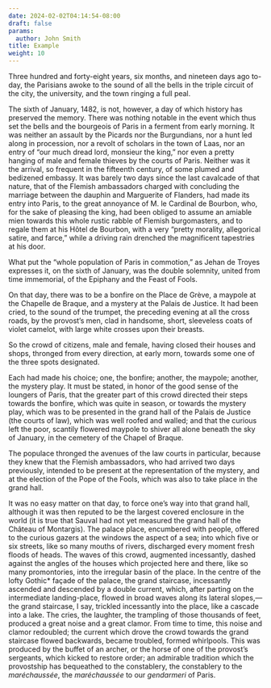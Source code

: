 ```yaml
---
date: 2024-02-02T04:14:54-08:00
draft: false
params:
  author: John Smith
title: Example
weight: 10
---
```


Three hundred and forty-eight years, six months, and nineteen days ago
to-day, the Parisians awoke to the sound of all the bells in the triple
circuit of the city, the university, and the town ringing a full peal.

The sixth of January, 1482, is not, however, a day of which history has
preserved the memory. There was nothing notable in the event which thus
set the bells and the bourgeois of Paris in a ferment from early morning.
It was neither an assault by the Picards nor the Burgundians, nor a hunt
led along in procession, nor a revolt of scholars in the town of Laas, nor
an entry of “our much dread lord, monsieur the king,” nor even a pretty
hanging of male and female thieves by the courts of Paris. Neither was it
the arrival, so frequent in the fifteenth century, of some plumed and
bedizened embassy. It was barely two days since the last cavalcade of that
nature, that of the Flemish ambassadors charged with concluding the
marriage between the dauphin and Marguerite of Flanders, had made its
entry into Paris, to the great annoyance of M. le Cardinal de Bourbon,
who, for the sake of pleasing the king, had been obliged to assume an
amiable mien towards this whole rustic rabble of Flemish burgomasters, and
to regale them at his Hôtel de Bourbon, with a very “pretty morality,
allegorical satire, and farce,” while a driving rain drenched the
magnificent tapestries at his door.

What put the “whole population of Paris in commotion,” as Jehan de Troyes
expresses it, on the sixth of January, was the double solemnity, united
from time immemorial, of the Epiphany and the Feast of Fools.

On that day, there was to be a bonfire on the Place de Grève, a maypole at
the Chapelle de Braque, and a mystery at the Palais de Justice. It had
been cried, to the sound of the trumpet, the preceding evening at all the
cross roads, by the provost’s men, clad in handsome, short, sleeveless
coats of violet camelot, with large white crosses upon their breasts.

So the crowd of citizens, male and female, having closed their houses and
shops, thronged from every direction, at early morn, towards some one of
the three spots designated.

Each had made his choice; one, the bonfire; another, the maypole; another,
the mystery play. It must be stated, in honor of the good sense of the
loungers of Paris, that the greater part of this crowd directed their
steps towards the bonfire, which was quite in season, or towards the
mystery play, which was to be presented in the grand hall of the Palais de
Justice (the courts of law), which was well roofed and walled; and that
the curious left the poor, scantily flowered maypole to shiver all alone
beneath the sky of January, in the cemetery of the Chapel of Braque.

The populace thronged the avenues of the law courts in particular, because
they knew that the Flemish ambassadors, who had arrived two days
previously, intended to be present at the representation of the mystery,
and at the election of the Pope of the Fools, which was also to take place
in the grand hall.

It was no easy matter on that day, to force one’s way into that grand
hall, although it was then reputed to be the largest covered enclosure in
the world (it is true that Sauval had not yet measured the grand hall of
the Château of Montargis). The palace place, encumbered with people,
offered to the curious gazers at the windows the aspect of a sea; into
which five or six streets, like so many mouths of rivers, discharged every
moment fresh floods of heads. The waves of this crowd, augmented
incessantly, dashed against the angles of the houses which projected here
and there, like so many promontories, into the irregular basin of the
place. In the centre of the lofty Gothic* façade of the palace, the grand
staircase, incessantly ascended and descended by a double current, which,
after parting on the intermediate landing-place, flowed in broad waves
along its lateral slopes,—the grand staircase, I say, trickled
incessantly into the place, like a cascade into a lake. The cries, the
laughter, the trampling of those thousands of feet, produced a great noise
and a great clamor. From time to time, this noise and clamor redoubled;
the current which drove the crowd towards the grand staircase flowed
backwards, became troubled, formed whirlpools. This was produced by the
buffet of an archer, or the horse of one of the provost’s sergeants, which
kicked to restore order; an admirable tradition which the provostship has
bequeathed to the constablery, the constablery to the _maréchaussée_,
the _maréchaussée_ to our _gendarmeri_ of Paris.
